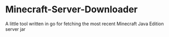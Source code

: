 # Minecraft-Server-Downloader
A little tool written in go for fetching the most recent Minecraft Java Edition server jar

